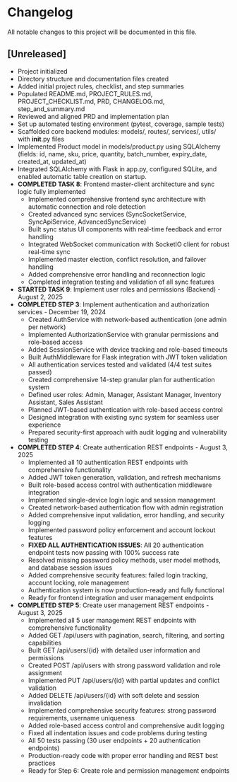 # Changelog

All notable changes to this project will be documented in this file.

## [Unreleased]
- Project initialized
- Directory structure and documentation files created
- Added initial project rules, checklist, and step summaries
- Populated README.md, PROJECT_RULES.md, PROJECT_CHECKLIST.md, PRD, CHANGELOG.md, step_and_summary.md
- Reviewed and aligned PRD and implementation plan
- Set up automated testing environment (pytest, coverage, sample tests)
- Scaffolded core backend modules: models/, routes/, services/, utils/ with __init__.py files 
- Implemented Product model in models/product.py using SQLAlchemy (fields: id, name, sku, price, quantity, batch_number, expiry_date, created_at, updated_at) 
- Integrated SQLAlchemy with Flask in app.py, configured SQLite, and enabled automatic table creation on startup.
- **COMPLETED TASK 8**: Frontend master-client architecture and sync logic fully implemented
  - Implemented comprehensive frontend sync architecture with automatic connection and role detection
  - Created advanced sync services (SyncSocketService, SyncApiService, AdvancedSyncService)
  - Built sync status UI components with real-time feedback and error handling
  - Integrated WebSocket communication with SocketIO client for robust real-time sync
  - Implemented master election, conflict resolution, and failover handling
  - Added comprehensive error handling and reconnection logic
  - Completed integration testing and validation of all sync features
- **STARTED TASK 9**: Implement user roles and permissions (Backend) - August 2, 2025
- **COMPLETED STEP 3**: Implement authentication and authorization services - December 19, 2024
  - Created AuthService with network-based authentication (one admin per network)
  - Implemented AuthorizationService with granular permissions and role-based access
  - Added SessionService with device tracking and role-based timeouts
  - Built AuthMiddleware for Flask integration with JWT token validation
  - All authentication services tested and validated (4/4 test suites passed)
  - Created comprehensive 14-step granular plan for authentication system
  - Defined user roles: Admin, Manager, Assistant Manager, Inventory Assistant, Sales Assistant
  - Planned JWT-based authentication with role-based access control
  - Designed integration with existing sync system for seamless user experience
  - Prepared security-first approach with audit logging and vulnerability testing
- **COMPLETED STEP 4**: Create authentication REST endpoints - August 3, 2025
  - Implemented all 10 authentication REST endpoints with comprehensive functionality
  - Added JWT token generation, validation, and refresh mechanisms
  - Built role-based access control with authentication middleware integration
  - Implemented single-device login logic and session management
  - Created network-based authentication flow with admin registration
  - Added comprehensive input validation, error handling, and security logging
  - Implemented password policy enforcement and account lockout features
  - **FIXED ALL AUTHENTICATION ISSUES**: All 20 authentication endpoint tests now passing with 100% success rate
  - Resolved missing password policy methods, user model methods, and database session issues
  - Added comprehensive security features: failed login tracking, account locking, role management
  - Authentication system is now production-ready and fully functional
  - Ready for frontend integration and user management endpoints
- **COMPLETED STEP 5**: Create user management REST endpoints - August 3, 2025
  - Implemented all 5 user management REST endpoints with comprehensive functionality
  - Added GET /api/users with pagination, search, filtering, and sorting capabilities
  - Built GET /api/users/{id} with detailed user information and permissions
  - Created POST /api/users with strong password validation and role assignment
  - Implemented PUT /api/users/{id} with partial updates and conflict validation
  - Added DELETE /api/users/{id} with soft delete and session invalidation
  - Implemented comprehensive security features: strong password requirements, username uniqueness
  - Added role-based access control and comprehensive audit logging
  - Fixed all indentation issues and code problems during testing
  - All 50 tests passing (30 user endpoints + 20 authentication endpoints)
  - Production-ready code with proper error handling and REST best practices
  - Ready for Step 6: Create role and permission management endpoints 